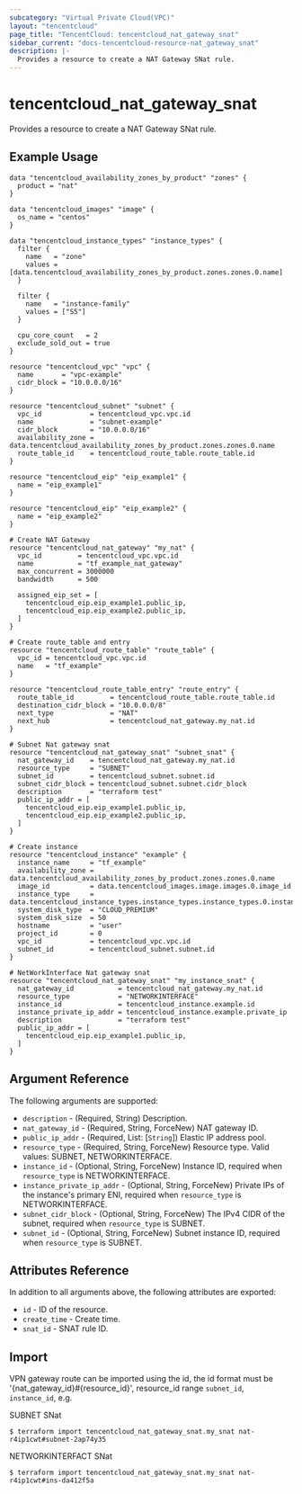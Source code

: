 ```yaml
---
subcategory: "Virtual Private Cloud(VPC)"
layout: "tencentcloud"
page_title: "TencentCloud: tencentcloud_nat_gateway_snat"
sidebar_current: "docs-tencentcloud-resource-nat_gateway_snat"
description: |-
  Provides a resource to create a NAT Gateway SNat rule.
---
```


# tencentcloud_nat_gateway_snat

Provides a resource to create a NAT Gateway SNat rule.

## Example Usage

```hcl
data "tencentcloud_availability_zones_by_product" "zones" {
  product = "nat"
}

data "tencentcloud_images" "image" {
  os_name = "centos"
}

data "tencentcloud_instance_types" "instance_types" {
  filter {
    name   = "zone"
    values = [data.tencentcloud_availability_zones_by_product.zones.zones.0.name]
  }

  filter {
    name   = "instance-family"
    values = ["S5"]
  }

  cpu_core_count   = 2
  exclude_sold_out = true
}

resource "tencentcloud_vpc" "vpc" {
  name       = "vpc-example"
  cidr_block = "10.0.0.0/16"
}

resource "tencentcloud_subnet" "subnet" {
  vpc_id            = tencentcloud_vpc.vpc.id
  name              = "subnet-example"
  cidr_block        = "10.0.0.0/16"
  availability_zone = data.tencentcloud_availability_zones_by_product.zones.zones.0.name
  route_table_id    = tencentcloud_route_table.route_table.id
}

resource "tencentcloud_eip" "eip_example1" {
  name = "eip_example1"
}

resource "tencentcloud_eip" "eip_example2" {
  name = "eip_example2"
}

# Create NAT Gateway
resource "tencentcloud_nat_gateway" "my_nat" {
  vpc_id         = tencentcloud_vpc.vpc.id
  name           = "tf_example_nat_gateway"
  max_concurrent = 3000000
  bandwidth      = 500

  assigned_eip_set = [
    tencentcloud_eip.eip_example1.public_ip,
    tencentcloud_eip.eip_example2.public_ip,
  ]
}

# Create route_table and entry
resource "tencentcloud_route_table" "route_table" {
  vpc_id = tencentcloud_vpc.vpc.id
  name   = "tf_example"
}

resource "tencentcloud_route_table_entry" "route_entry" {
  route_table_id         = tencentcloud_route_table.route_table.id
  destination_cidr_block = "10.0.0.0/8"
  next_type              = "NAT"
  next_hub               = tencentcloud_nat_gateway.my_nat.id
}

# Subnet Nat gateway snat
resource "tencentcloud_nat_gateway_snat" "subnet_snat" {
  nat_gateway_id    = tencentcloud_nat_gateway.my_nat.id
  resource_type     = "SUBNET"
  subnet_id         = tencentcloud_subnet.subnet.id
  subnet_cidr_block = tencentcloud_subnet.subnet.cidr_block
  description       = "terraform test"
  public_ip_addr = [
    tencentcloud_eip.eip_example1.public_ip,
    tencentcloud_eip.eip_example2.public_ip,
  ]
}

# Create instance
resource "tencentcloud_instance" "example" {
  instance_name     = "tf_example"
  availability_zone = data.tencentcloud_availability_zones_by_product.zones.zones.0.name
  image_id          = data.tencentcloud_images.image.images.0.image_id
  instance_type     = data.tencentcloud_instance_types.instance_types.instance_types.0.instance_type
  system_disk_type  = "CLOUD_PREMIUM"
  system_disk_size  = 50
  hostname          = "user"
  project_id        = 0
  vpc_id            = tencentcloud_vpc.vpc.id
  subnet_id         = tencentcloud_subnet.subnet.id
}

# NetWorkInterface Nat gateway snat
resource "tencentcloud_nat_gateway_snat" "my_instance_snat" {
  nat_gateway_id           = tencentcloud_nat_gateway.my_nat.id
  resource_type            = "NETWORKINTERFACE"
  instance_id              = tencentcloud_instance.example.id
  instance_private_ip_addr = tencentcloud_instance.example.private_ip
  description              = "terraform test"
  public_ip_addr = [
    tencentcloud_eip.eip_example1.public_ip,
  ]
}
```

## Argument Reference

The following arguments are supported:

* `description` - (Required, String) Description.
* `nat_gateway_id` - (Required, String, ForceNew) NAT gateway ID.
* `public_ip_addr` - (Required, List: [`String`]) Elastic IP address pool.
* `resource_type` - (Required, String, ForceNew) Resource type. Valid values: SUBNET, NETWORKINTERFACE.
* `instance_id` - (Optional, String, ForceNew) Instance ID, required when `resource_type` is NETWORKINTERFACE.
* `instance_private_ip_addr` - (Optional, String, ForceNew) Private IPs of the instance's primary ENI, required when `resource_type` is NETWORKINTERFACE.
* `subnet_cidr_block` - (Optional, String, ForceNew) The IPv4 CIDR of the subnet, required when `resource_type` is SUBNET.
* `subnet_id` - (Optional, String, ForceNew) Subnet instance ID, required when `resource_type` is SUBNET.

## Attributes Reference

In addition to all arguments above, the following attributes are exported:

* `id` - ID of the resource.
* `create_time` - Create time.
* `snat_id` - SNAT rule ID.


## Import

VPN gateway route can be imported using the id, the id format must be '{nat_gateway_id}#{resource_id}', resource_id range `subnet_id`, `instance_id`, e.g.

SUBNET SNat
```
$ terraform import tencentcloud_nat_gateway_snat.my_snat nat-r4ip1cwt#subnet-2ap74y35
```

NETWORKINTERFACT SNat
```
$ terraform import tencentcloud_nat_gateway_snat.my_snat nat-r4ip1cwt#ins-da412f5a
```

